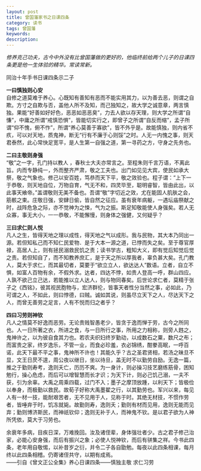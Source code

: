 ```yaml
---
layout: post
title: 曾国藩家书之日课四条
category: 读书
tags: 曾国藩
keywords: 
description: 
---
```

_修养克己功夫，古今中外没有比曾国藩做的更好的，他临终前给两个儿子的日课四条更是他一生体验的精华。常读常新。_

同治十年手书日课四条示二子

__一曰慎独则心安__  
自修之道莫难于养心。心既知有善知有恶而不能实用其力，以为善去恶，则谓之自欺。方寸之自欺与否，盖他人所不及知，而己独知之，故大学之诚意章，两言慎独。果能“好善如好好色，恶恶如恶恶臭”，力去人欲以存天理，则大学之所谓“自慊”，中庸之所谓“戒慎恐惧”，皆能切实行之，即曾子之所谓“自反而缩”，孟子所谓“仰不愧，俯不怍”，所谓“养心莫善于寡欲”，皆不外乎是。故能慎独，则内省不疚，可以对天地，质鬼神，断无“行有不廉于心则馁”之时。人无一内愧之事，则天君泰然，此心常快足宽平，是人生第一自强之道，第一寻药之方，守身之先务也。

__二曰主敬则身强__  
“敬”之一字，孔门持以教人 ，春秋士大夫亦常言之。至程朱则千言万语，不离此旨。内而专静纯一，外而整齐严肃，敬之工夫也。出门如见见大宾，使民如承大祭，敬之气象也。修己以安百姓，笃恭而天下平，敬之效验也。程子谓：“上下一于恭敬，则天地自位，万物自育，气无不和，四灵毕至，聪明睿智，皆由此出，以此事天飨帝。”盖谓敬则无美不备也。吾谓“敬”字切近之效，尤在能固人肌肤之会，筋骸之束。庄敬日强，安肆日偷，皆自然之征应。虽有衰年病躯，一遇坛庙祭献之时，战阵危急之际，亦不觉神为之悚，气为之振。斯足知敬能使人身强矣。若人无众寡，事无大小，一一恭敬，不能懈慢，则身体之强健，又何疑乎？

__三曰求仁则人悦__  
凡人之生，皆得天地之理以成性，得天地之气以成形。我与民物，其大本乃同出一源。若但知私己而不知仁民爱物．是于大本一源之道，已悖而失之矣。至于尊官厚禄，高居人上，则有拯民溺救民饥之责；读书学古，粗知大义，即有觉后知觉后觉之责。若但知自了，而不知教养庶汇，是于天之所以厚我者，辜负甚大矣。孔门教人，莫大于求仁，而其最切者，莫要于“欲立立人，欲达达人”数语。立者，自立不惧，如富人百物有余，不假外求。达者，四达不悖，如贵人登高一呼，群山四应。人孰不欲己立己达，若能推以立人达人，则与物同春矣。后世论求仁者，莫精于张子之《西铭》，彼其视民胞物与，宏济群伦，皆事天者性分当然之事，必如此，乃可谓之人，不如此，则曰悖德，曰贼。诚如其说，则虽尽立天下之人，尽达天下之人，而曾无善劳之足言，人有不悦而归之者乎？

__四曰习劳则神钦__  
凡人之情莫不好逸而恶劳。无论贵贱智愚老少，皆贪于逸而惮于劳，古今之所同也。人一日所著之衣，所进之食，与一日所行之事，所用之力相称，则旁人韪之，鬼神许之，以为彼自食其力也。若农夫织妇终岁勤动，以成数石之粟，数尺之布；而富贵之家，终岁逸乐，不管一业，而食必珍羞，衣必锦绣，酣豢高眠，一呼百诺，此天下最不平之事，鬼神所不许也！其能久乎？古之圣君贤相，若汤之昧旦不显，文王日昃不遑，周公夜以继日，坐以待旦，盖无时不以勤劳自励。无逸一篇，推之于勤则寿考，逸则夭亡，历历不爽。为一身计，则必操习技艺磨练筋骨，困知勉行，操心危虑，而后可以增智慧而长才识；为天下计，则必己饥己溺，一夫不获，引为余辜。大禹之周乘四载，过门不入；墨子之摩顶放踵，以利天下；皆极俭以奉身，而极勤以救民。故荀子好称大禹墨翟之行，以其勤劳也。军兴以来，每见人有一材一技，能耐艰苦者，无不见用于人，见称于时。其绝无材技，不惯作劳者，皆唾弃于时，饥冻就毙。故勤则寿，逸则夭；勤则有材而见用，逸则无能而见弃；勤则博济斯民，而神祇钦仰；逸则无补于人，而神鬼不钦。是以君子欲为人神所凭依，莫大于习劳也。

余衰年多病，目疾日深，万难挽回。汝及诸侄辈，身体强壮者少。古之君子修己治家，必能心安身强，而后有振兴之象；必使人悦神钦，而后有骈集之祥。今书此四条，老年用自敬惕，以补昔岁之衍，并令二子各自勖勉。每夜以此四条相课，每月终以此四条相稽。仍寄诸侄共守，以期有成焉。  
——引自《曾文正公全集》养心日课四条——慎独主敬 求仁习劳
